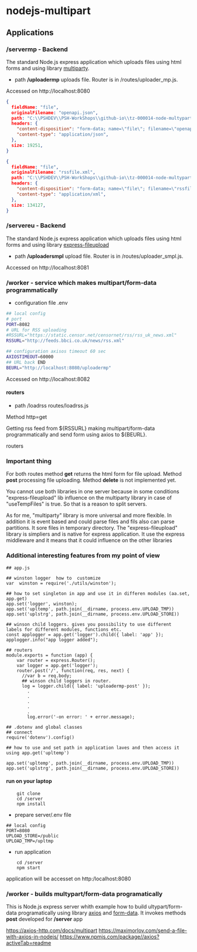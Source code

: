 # nodejs-multipart

## Applications

### /servermp - Backend

The standard Node.js express application which uploads files using html forms and using  library [multiparty](https://www.npmjs.com/package/multiparty).

- path **/uploadermp**   uploads file.
Router is in /routes/uploader_mp.js.

Accessed on http://localhost:8080


```json
{
  fieldName: "file",
  originalFilename: "openapi.json",
  path: "C:\\PSHDEV\\PSH-WorkShops\\github-io\\tz-000014-node-multypart\\node-multypart\\servermp\\upltmp\\CPHI0cL0Kv_VIhRA0HmoBvro.json",
  headers: {
    "content-disposition": "form-data; name=\"file\"; filename=\"openapi.json\"",
    "content-type": "application/json",
  },
  size: 19251,
}
```

```json
{
  fieldName: "file",
  originalFilename: "rssfile.xml",
  path: "C:\\PSHDEV\\PSH-WorkShops\\github-io\\tz-000014-node-multypart\\node-multypart\\servermp\\upltmp\\bx_2jRWfH9tIHBMd_ikciuA5.xml",
  headers: {
    "content-disposition": "form-data; name=\"file\"; filename=\"rssfile.xml\"",
    "content-type": "application/xml",
  },
  size: 134127,
}

```
### /servereu - Backend
The standard Node.js express application which uploads files using html forms and using  library [express-fileupload](https://www.npmjs.com/package/express-fileupload)
- path **/uploadersmpl** upload file.
Router is  in /routes/uploader_smpl.js.

Accessed on http://localhost:8081



### /worker - service  which makes multipart/form-data programmatically

- configuration file  .env
```bash
## local config
# port
PORT=8082
# URL for RSS uploading
#RSSURL="https://static.censor.net/censornet/rss/rss_uk_news.xml"
RSSURL="http://feeds.bbci.co.uk/news/rss.xml"

## configuration axisos timeout 60 sec 
AXIOSTIMEOUT=60000
## URL back END
BEURL="http://localhost:8080/uploadermp"

```

Accessed on http://localhost:8082

#### routers

- path /loadrss routes/loadrss.js

Method http=get

Getting rss feed from ${RSSURL} making multipart/form-data programmatically and send  form using axios to ${BEURL}.



routers


### Important thing

For both routes method **get**  returns the html form for file upload. Method **post** processing file uploading.
Method **delete** is not  implemented yet.

You cannot use both libraries in one server because in some conditions "express-fileupload" lib influence  on the multiparty  library in case of "useTempFiles" is true. So that is a reason to split servers.

As for me, "multiparty" library is more universal and more flexible. In addition it is event based and could parse files and fils also can parse partitions. It sore files in  temporary directory.
The "express-fileupload" library is simpliers and is native for express application. It use the express middleware and it means that it could influence on the other libraries



### Additional interesting features from my point  of view




```
## app.js

## winston logger  how to  customize
var  winston = require('./utils/winston');

## how to set singleton in app and use it in differen modules (aa.set, app.get)
app.set('logger', winston);
app.set('upltemp', path.join(__dirname, process.env.UPLOAD_TMP))
app.set('uplstrg', path.join(__dirname, process.env.UPLOAD_STORE))

## winson child loggers. gives you possibility to use different  labels for different modules, functions etc.
const applogger = app.get('logger').child({ label: 'app' });
applogger.info("app logger added");

## routers
module.exports = function (app) {
    var router = express.Router();
    var logger = app.get('logger');
    router.post('/', function(req, res, next) {
      //var b = req.body;
      ## winson child loggers in router.
      log = logger.child({ label: 'uploadermp-post' });
        .
        .
        .
        .
        .
        log.error('-on error: ' + error.message);

## .dotenv and global classes
## connect
require('dotenv').config()

## how to use and set path in application laves and then access it using app.get('upltemp')

app.set('upltemp', path.join(__dirname, process.env.UPLOAD_TMP))
app.set('uplstrg', path.join(__dirname, process.env.UPLOAD_STORE))

```



#### run on your laptop


```
    git clone
    cd /server
    npm install
``````

-  prepare server/.env file

```
## local config
PORT=8080
UPLOAD_STORE=/public
UPLOAD_TMP=/upltmp
```

- run application

```
    cd /server
    npm start

```

application will be accesset on http:/localhost:8080


### /worker -  builds multypart/form-data programatically

This is  Node.js express server whith example how to build ultypart/form-data programatically using library [axios](https://www.npmjs.com/package/axios) and [form-data](https://www.npmjs.com/package/form-data). It invokes methods  **post** developed for **/server** app



https://axios-http.com/docs/multipart
https://maximorlov.com/send-a-file-with-axios-in-nodejs/
https://www.npmjs.com/package//axios?activeTab=readme





